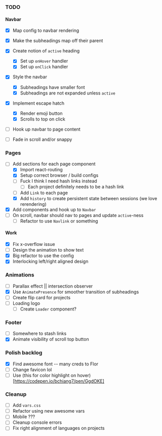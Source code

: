 ### TODO

#### Navbar

- [x] Map config to navbar rendering
- [x] Make the subheadings map off their parent
- [x] Create notion of `active` heading
  - [x] Set up `onHover` handler
  - [x] Set up `onClick` handler
- [x] Style the navbar
  - [x] Subheadings have smaller font
  - [x] Subheadings are not expanded unless `active`
- [x] Implement escape hatch
  - [x] Render emoji button
  - [x] Scrolls to top on click
- [ ] Hook up navbar to page content


- [ ] Fade in scroll and/or snappy

### Pages

- [ ] Add sections for each page component
  - [x] Import react-routing
  - [x] Setup correct browser / build configs
  - [ ] Fuck I think I need hash links instead
    - [ ] Each project definitely needs to be a hash link
  - [ ] Add `Link` to each page
  - [x] Add `history` to create persistent state between sessions (we love rerendering)
- [x] Add components and hook up to `Navbar`
- [ ] On scroll, navbar should nav to pages and update `active`-ness
  - [ ] Refactor to use `Navlink` or something

#### Work

- [x] Fix x-overflow issue
- [ ] Design the animation to show text
- [x] Big refactor to use the config
- [x] Interlocking left/right aligned design

### Animations

- [ ] Parallax effect || intersection observer
- [x] Use `AnimatePresence` for smoother transition of subheadings
- [ ] Create flip card for projects
- [ ] Loading logo
  - [ ] Create `Loader` component?

### Footer

- [ ] Somewhere to stash links
- [x] Animate visibility of scroll top button

### Polish backlog

- [x] Find awesome font -- many creds to Flor
- [ ] Change favicon lol
- [ ] Use (this for color highlight on hover)[https://codepen.io/bchiang7/pen/GgdOKE]

### Cleanup

- [ ] Add `vars.css`
- [ ] Refactor using new awesome vars
- [ ] Mobile ???
- [ ] Cleanup console errors
- [ ] Fix right alignment of languages on projects
